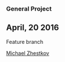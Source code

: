 ### General Project

## April, 20 2016

Feature branch



[Michael Zhestkov](mailto:michaelzhestkov@gmail.com)
